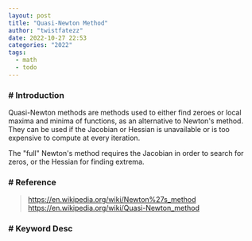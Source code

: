 ```yaml
---
layout: post
title: "Quasi-Newton Method"
author: "twistfatezz"
date: 2022-10-27 22:53
categories: "2022" 
tags:
  - math
  - todo
---
```

### # Introduction
Quasi-Newton methods are methods used to either find zeroes or local maxima and minima of functions, as an alternative to Newton's method. They can be used if the Jacobian or Hessian is unavailable or is too expensive to compute at every iteration. 

The "full" Newton's method requires the Jacobian in order to search for zeros, or the Hessian for finding extrema.

### # Reference
> https://en.wikipedia.org/wiki/Newton%27s_method <br>
> https://en.wikipedia.org/wiki/Quasi-Newton_method

### # Keyword Desc

